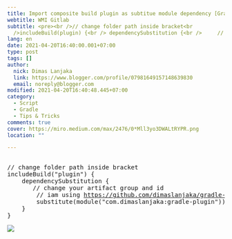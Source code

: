 ```yaml
---
title: Import composite build plugin as subtitue module dependency [Gradle]
webtitle: WMI Gitlab
subtitle: <pre><br />// change folder path inside bracket<br
  />includeBuild(plugin) {<br /> dependencySubstitution {<br /> 	// change your
lang: en
date: 2021-04-20T16:40:00.001+07:00
type: post
tags: []
author:
  nick: Dimas Lanjaka
  link: https://www.blogger.com/profile/07981649157148639830
  email: noreply@blogger.com
modified: 2021-04-20T16:40:48.445+07:00
category:
  - Script
  - Gradle
  - Tips & Tricks
comments: true
cover: https://miro.medium.com/max/2476/0*Mll3yo3DWALtRYPR.png
location: ""

---
```


<pre><br>// change folder path inside bracket<br>includeBuild("plugin") {<br>    dependencySubstitution {<br>    	// change your artifact group and id<br>        // iam using <a href="https://github.com/dimaslanjaka/gradle-plugin/" target="_blank" rel="noopener noreferer nofollow">https://github.com/dimaslanjaka/gradle-plugin/</a> for example<br>        substitute(module("com.dimaslanjaka:gradle-plugin")).with(project(":"))<br>    }<br>}<br></pre> <img src="https://miro.medium.com/max/2476/0*Mll3yo3DWALtRYPR.png">
